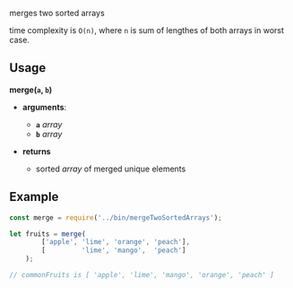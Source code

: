 merges two sorted arrays

time complexity is `O(n)`, where `n` is sum of lengthes of both arrays in worst case.

## Usage

**merge(`a`, `b`)**

 * **arguments**:
    * **`a`** *array*
    * **`b`** *array*

 * **returns**
    * sorted *array* of merged unique elements

## Example

```js
const merge = require('../bin/mergeTwoSortedArrays');

let fruits = merge(
        ['apple', 'lime', 'orange', 'peach'],
        [         'lime', 'mango',  'peach']
    );

// commonFruits is [ 'apple', 'lime', 'mango', 'orange', 'peach' ]
```
